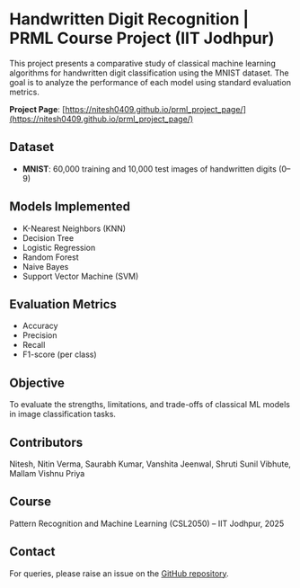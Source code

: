 # Handwritten Digit Recognition | PRML Course Project (IIT Jodhpur)

This project presents a comparative study of classical machine learning algorithms for handwritten digit classification using the MNIST dataset. The goal is to analyze the performance of each model using standard evaluation metrics.

**Project Page**: [https://nitesh0409.github.io/prml_project_page/](https://nitesh0409.github.io/prml_project_page/)

## Dataset
- **MNIST**: 60,000 training and 10,000 test images of handwritten digits (0–9)

## Models Implemented
- K-Nearest Neighbors (KNN)
- Decision Tree
- Logistic Regression
- Random Forest
- Naive Bayes
- Support Vector Machine (SVM)

## Evaluation Metrics
- Accuracy
- Precision
- Recall
- F1-score (per class)

## Objective
To evaluate the strengths, limitations, and trade-offs of classical ML models in image classification tasks.

## Contributors
Nitesh, Nitin Verma, Saurabh Kumar, Vanshita Jeenwal, Shruti Sunil Vibhute, Mallam Vishnu Priya

## Course
Pattern Recognition and Machine Learning (CSL2050) – IIT Jodhpur, 2025

## Contact
For queries, please raise an issue on the [GitHub repository](https://github.com/nitesh0409/prml_project_page).
